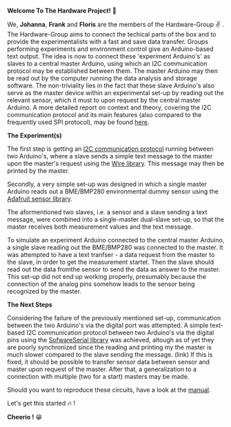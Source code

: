 **Welcome To The Hardware Project!** :raised_hands:

We, **Johanna**, **Frank** and **Floris** are the members of the Hardware-Group :v: .
The Hardware-Group aims to connect the techical parts of the box and to provide the experimentalists with a fast and save data transfer. 
Groups performing experiments and environment control give an Arduino-based text output.
The idea is now to connect these 'experiment Arduino's' as slaves to a central master Arduino, using which an I2C communication protocol may be established between them.
The master Arduino may then be read out by the computer running the data analysis and storage software.
The non-triviality lies in the fact that these slave Arduino's also serve as the master device within an experimental set-up by reading out the relevant sensor, which it must to upon request by the central master Arduino.
A more detailed report on context and theory, covering the I2C communication protocol and its main features (also compared to the frequently used SPI protocol), may be found [here](https://git.science.uu.nl/j.lomker/experiment-design-2020/-/blob/master/projects/Hardware_Johanna_Floris_Frank/Report_on_context_and_theory.md).

**The Experiment(s)**

The first step is getting an [I2C communication protocol](https://www.arduino.cc/en/Tutorial/LibraryExamples/MasterReader) running between two Arduino's, where a slave sends a simple text message to the master upon the master's request using the [Wire library](https://www.arduino.cc/en/Reference/Wire).
This message may then be printed by the master.

Secondly, a very simple set-up was designed in which a single master Arduino reads out a BME/BMP280 environmental dummy sensor using the [Adafruit sensor library](https://github.com/adafruit/Adafruit_Sensor).

The aformentioned two slaves, i.e. a sensor and a slave sending a text message, were combined into a single-master dual-slave set-up, so that the master receives both measurement values and the text message.

To simulate an experiment Arduino connected to the central master Arduino, a single slave reading out the BME/BMP280 was connected to the master.
It was attempted to have a text tranfser - a data request from the master to the slave, in order to get the measurement startet. Then the slave should read out the data fromthe sensor to send the data as answer to the master.
This set-up did not end up working properly, presumably because the connection of the analog pins somehow leads to the sensor being recognized by the master.

**The Next Steps**

Considering the failure of the previously mentioned set-up, communication between the two Arduino's via the digital port was attempted.
A simple text-based I2C communication protocol between two Arduino's via the digital pins using the [SofwareSerial library](https://www.arduino.cc/en/Reference/SoftwareSerial) was achieved, altough as of yet they are poorly synchronized since the reading and printing my the master is much slower compared to the slave sending the message. (link)
If this is fixed, it should be possible to transfer sensor data between sensor and master upon request of the master. After that, a generalization to a connection with multiple (two for a start) masters may be made.


Should you want to reproduce these circuits, have a look at the [manual](https://git.science.uu.nl/j.lomker/experiment-design-2020/-/blob/master/projects/Hardware_Johanna_Floris_Frank/reproduction%20guide.md).

Let's get this started :fire: !

**Cheerio !** :grin:
